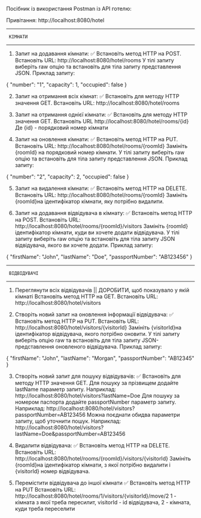 Посібник із використання Postman із API готелю:

Привітання:
http://localhost:8080/hotel

--------------------

     КІМНАТИ

--------------------

1. Запит на додавання кімнати: ✅
   Встановіть метод HTTP на POST.
   Встановіть URL:
   http://localhost:8080/hotel/rooms
   У тілі запиту виберіть raw опцію та встановіть для тіла запиту представлення JSON.
   Приклад запиту:

{
"number": "1",
"capacity": 1,
"occupied": false
}

2. Запит на отримання всіх кімнат: ✅
   Встановіть для методу HTTP значення GET.
   Встановіть URL:
   http://localhost:8080/hotel/rooms

3. Запит на отримання однієї кімнати: ✅
   Встановіть для методу HTTP значення GET.
   Встановіть URL
   http://localhost:8080/hotel/rooms/{id}
   Де {id} - порядковий номер кімнати

4. Запит на оновлення кімнати: ✅
   Встановіть метод HTTP на PUT.
   Встановіть URL:
   http://localhost:8080/hotel/rooms/{roomId}
   Замініть {roomId} на порядковий номер кімнати.
   У тілі запиту виберіть raw опцію та встановіть для тіла запиту представлення JSON.
   Приклад запиту:

{
"number": "2",
"capacity": 2,
"occupied": false
}

5. Запит на видалення кімнати: ✅
   Встановіть метод HTTP на DELETE.
   Встановіть URL:
   http://localhost:8080/hotel/rooms/{roomId}
   Замініть {roomId}на ідентифікатор кімнати, яку потрібно видалити.

6. Запит на додавання відвідувача в кімнату: ✅
   Встановіть метод HTTP на POST.
   Встановіть URL:
   http://localhost:8080/hotel/rooms/{roomId}/visitors
   Замініть {roomId}ідентифікатор кімнати, куди ви хочете додати відвідувача.
   У тілі запиту виберіть raw опцію та встановіть для тіла запиту JSON відвідувача, якого ви хочете додати.
   Приклад запиту:

{
"firstName": "John",
"lastName": "Doe",
"passportNumber": "AB123456"
}


---------------------

     ВІДВІДУВАЧІ

---------------------

1. Переглянути всіх відвідувачів || ДОРОБИТИ, щоб показувало у якій кімнаті
   Встановіть метод HTTP на GET.
   Встановіть URL:
   http://localhost:8080/hotel/visitors


2. Створіть новий запит на оновлення інформації відвідувача: ✅
   Встановіть метод HTTP на PUT.
   Встановіть URL:
   http://localhost:8080/hotel/visitors/{visitorId}
   Замініть {visitorId}на ідентифікатор
   відвідувача, якого
   потрібно оновити.
   У тілі запиту виберіть опцію raw та встановіть для тіла запиту JSON-представлення оновленого відвідувача.
   Приклад запиту:

{
"firstName": "John",
"lastName": "Morgan",
"passportNumber": "AB12345"
}

3. Створіть новий запит для пошуку відвідувачів: ✅
   Встановіть для методу HTTP значення GET.
   Для пошуку за прізвищем додайте lastName параметр запиту. Наприклад:
   http://localhost:8080/hotel/visitors?lastName=Doe
   Для пошуку за номером паспорта додайте passportNumber параметр запиту. Наприклад:
   http://localhost:8080/hotel/visitors?passportNumber=AB123456
   Можна поєднати обидва параметри запиту, щоб уточнити пошук. Наприклад:
   http://localhost:8080/hotel/visitors?lastName=Doe&passportNumber=AB123456

4. Видалити відвідувача: ✅
   Встановіть метод HTTP на DELETE.
   Встановіть URL:
   http://localhost:8080/hotel/rooms/{roomId}/visitors/{visitorId}
   Замініть {roomId}на ідентифікатор кімнати, з якої потрібно видалити і {visitorId} номер відвідувача.

5. Перемістити відвідувача до іншої кімнати ✅
   Встановіть метод HTTP на PUT
   Встановіть URL:
   http://localhost:8080/hotel/rooms/1/visitors/{visitorId}/move/2
   1 - кімната з якої треба пересилит, visitorId - id відвідувача, 2 - кімната, куди треба переселити